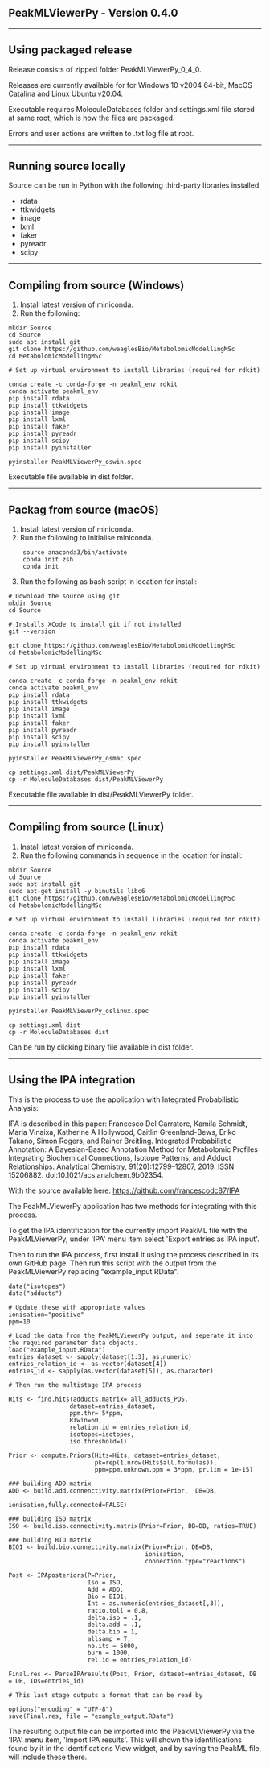 ## PeakMLViewerPy - Version 0.4.0
***
## Using packaged release

Release consists of zipped folder PeakMLViewerPy_0_4_0.

Releases are currently available for for Windows 10 v2004 64-bit, MacOS Catalina and Linux Ubuntu v20.04.

Executable requires MoleculeDatabases folder and settings.xml file stored at same root, which is how the files are packaged.

Errors and user actions are written to .txt log file at root.
***
## Running source locally

Source can be run in Python with the following third-party libraries installed.

- rdata
- ttkwidgets
- image
- lxml
- faker
- pyreadr
- scipy

***
## Compiling from source (Windows)

1. Install latest version of miniconda.
2. Run the following:
```
mkdir Source
cd Source
sudo apt install git
git clone https://github.com/weaglesBio/MetabolomicModellingMSc
cd MetabolomicModellingMSc

# Set up virtual environment to install libraries (required for rdkit)

conda create -c conda-forge -n peakml_env rdkit
conda activate peakml_env
pip install rdata
pip install ttkwidgets
pip install image
pip install lxml
pip install faker
pip install pyreadr
pip install scipy
pip install pyinstaller

pyinstaller PeakMLViewerPy_oswin.spec
```

Executable file available in dist folder.
***
## Packag from source (macOS)

1. Install latest version of miniconda.
2. Run the following to initialise miniconda.
```
    source anaconda3/bin/activate
    conda init zsh
    conda init
```

3. Run the following as bash script in location for install:
```
# Download the source using git
mkdir Source
cd Source

# Installs XCode to install git if not installed
git --version 

git clone https://github.com/weaglesBio/MetabolomicModellingMSc
cd MetabolomicModellingMSc

# Set up virtual environment to install libraries (required for rdkit)

conda create -c conda-forge -n peakml_env rdkit
conda activate peakml_env
pip install rdata
pip install ttkwidgets
pip install image
pip install lxml
pip install faker
pip install pyreadr
pip install scipy
pip install pyinstaller

pyinstaller PeakMLViewerPy_osmac.spec

cp settings.xml dist/PeakMLViewerPy
cp -r MoleculeDatabases dist/PeakMLViewerPy
```

Executable file available in dist/PeakMLViewerPy folder.
***
## Compiling from source (Linux)

1. Install latest version of miniconda.
2. Run the following commands in sequence in the location for install:
```
mkdir Source
cd Source
sudo apt install git
sudo apt-get install -y binutils libc6
git clone https://github.com/weaglesBio/MetabolomicModellingMSc
cd MetabolomicModellingMSc

# Set up virtual environment to install libraries (required for rdkit)

conda create -c conda-forge -n peakml_env rdkit
conda activate peakml_env
pip install rdata
pip install ttkwidgets
pip install image
pip install lxml
pip install faker
pip install pyreadr
pip install scipy
pip install pyinstaller

pyinstaller PeakMLViewerPy_oslinux.spec

cp settings.xml dist
cp -r MoleculeDatabases dist
```
Can be run by clicking binary file available in dist folder.
***

## Using the IPA integration

This is the process to use the application with Integrated Probabilistic Analysis:

IPA is described in this paper:
Francesco Del Carratore, Kamila Schmidt, Maria Vinaixa, Katherine A Hollywood, Caitlin Greenland-Bews, Eriko Takano, Simon Rogers, and Rainer Breitling. Integrated Probabilistic Annotation: A Bayesian-Based Annotation Method for Metabolomic Profiles Integrating Biochemical Connections, Isotope Patterns, and Adduct Relationships. Analytical Chemistry, 91(20):12799–12807, 2019. ISSN 15206882. doi:10.1021/acs.analchem.9b02354.

With the source available here:
https://github.com/francescodc87/IPA

The PeakMLViewerPy application has two methods for integrating with this process.

To get the IPA identification for the currently import PeakML file with the PeakMLViewerPy, under 'IPA' menu item select 'Export entries as IPA input'.

Then to run the IPA process, first install it using the process described in its own GitHub page.
Then run this script with the output from the PeakMLViewerPy replacing "example_input.RData".

```
data("isotopes")
data("adducts")

# Update these with appropriate values
ionisation="positive" 
ppm=10

# Load the data from the PeakMLViewerPy output, and seperate it into the required parameter data objects.
load("example_input.RData")
entries_dataset <- sapply(dataset[1:3], as.numeric)
entries_relation_id <- as.vector(dataset[4])
entries_id <- sapply(as.vector(dataset[5]), as.character)

# Then run the multistage IPA process

Hits <- find.hits(adducts.matrix= all_adducts_POS,
                 dataset=entries_dataset,
                 ppm.thr= 5*ppm,
                 RTwin=60,
                 relation.id = entries_relation_id,
                 isotopes=isotopes,
                 iso.threshold=1)

Prior <- compute.Priors(Hits=Hits, dataset=entries_dataset,
                        pk=rep(1,nrow(Hits$all.formulas)),
                        ppm=ppm,unknown.ppm = 3*ppm, pr.lim = 1e-15)

### building ADD matrix
ADD <- build.add.connenctivity.matrix(Prior=Prior,  DB=DB,
                                      ionisation,fully.connected=FALSE)

### building ISO matrix
ISO <- build.iso.connectivity.matrix(Prior=Prior, DB=DB, ratios=TRUE)

### building BIO matrix
BIO1 <- build.bio.connectivity.matrix(Prior=Prior, DB=DB,
                                      ionisation,
                                      connection.type="reactions")
                                      
Post <- IPAposteriors(P=Prior,
                      Iso = ISO, 
                      Add = ADD, 
                      Bio = BIO1,
                      Int = as.numeric(entries_dataset[,3]),
                      ratio.toll = 0.8,
                      delta.iso = .1, 
                      delta.add = .1, 
                      delta.bio = 1,
                      allsamp = T, 
                      no.its = 5000, 
                      burn = 1000,
                      rel.id = entries_relation_id)

Final.res <- ParseIPAresults(Post, Prior, dataset=entries_dataset, DB = DB, IDs=entries_id)

# This last stage outputs a format that can be read by 

options("encoding" = "UTF-8")
save(Final.res, file = "example_output.RData")
```

The resulting output file can be imported into the PeakMLViewerPy via the 'IPA' menu item, 'Import IPA results'.
This will shown the identifications found by it in the Identifications View widget, and by saving the PeakML file, will include these there.
